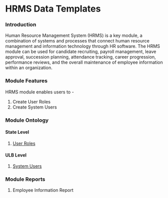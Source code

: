 # HRMS Data Templates

### Introduction

Human Resource Management System \(HRMS\) is a key module, a combination of systems and processes that connect human resource management and information technology through HR software. The HRMS module can be used for candidate recruiting, payroll management, leave approval, succession planning, attendance tracking, career progression, performance reviews, and the overall maintenance of employee information within an organization.

### Module Features

HRMS module enables users to -

1. Create User Roles
2. Create System Users

### Module Ontology

#### State Level

1.  [User Roles](https://digit-discuss.atlassian.net/wiki/spaces/DO/pages/428769455/User+Roles)

#### ULB Level

1. [System Users](https://digit-discuss.atlassian.net/wiki/spaces/DO/pages/428998740/System+Users)

### Module Reports

1. Employee Information Report

